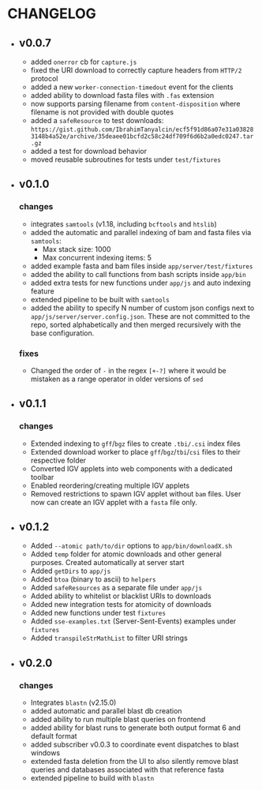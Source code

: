 # CHANGELOG
- ## v0.0.7
  - added `onerror` cb for `capture.js`
  - fixed the URI download to correctly capture headers from `HTTP/2` protocol
  - added a new `worker-connection-timedout` event for the clients
  - added ability to download fasta files with `.fas` extension
  - now supports parsing filename from `content-disposition` where filename is not provided with double quotes
  - added a `safeResource` to test downloads: `https://gist.github.com/IbrahimTanyalcin/ecf5f91d86a07e31a038283148b4a52e/archive/35deaee01bcfd2c58c24df709f6d6b2a0edc0247.tar.gz`
  - added a test for download behavior
  - moved reusable subroutines for tests under `test/fixtures`
- ## v0.1.0
  ### changes 
  - integrates `samtools` (v1.18, including `bcftools` and `htslib`)
  - added the automatic and parallel indexing of bam and fasta files via `samtools`:
    - Max stack size: 1000
    - Max concurrent indexing items: 5
  - added example fasta and bam files inside `app/server/test/fixtures`
  - added the ability to call functions from bash scripts inside `app/bin`
  - added extra tests for new functions under `app/js` and auto indexing feature
  - extended pipeline to be built with `samtools`
  - added the ability to specify N number of custom json configs next to `app/js/server/server.config.json`. These are not committed to the repo, sorted alphabetically and then merged recursively with the base configuration.
  ### fixes 
  - Changed the order of `-` in the regex `[+-?]` where it would be mistaken as a range operator in older versions of `sed`
- ## v0.1.1
  ### changes
  - Extended indexing to `gff`/`bgz` files to create `.tbi/.csi` index files
  - Extended download worker to place `gff`/`bgz`/`tbi`/`csi` files to their respective folder
  - Converted IGV applets into web components with a dedicated toolbar
  - Enabled reordering/creating multiple IGV applets
  - Removed restrictions to spawn IGV applet without `bam` files. User now can create an IGV applet with a `fasta` file only.
- ## v0.1.2
  - Added `--atomic path/to/dir` options to `app/bin/downloadX.sh`
  - Added `temp` folder for atomic downloads and other general purposes. Created automatically at server start
  - Added `getDirs` to `app/js`
  - Added `btoa` (binary to ascii) to `helpers`
  - Added `safeResources` as a separate file under `app/js`
  - Added ability to whitelist or blacklist URIs to downloads
  - Added new integration tests for atomicity of downloads
  - Added new functions under test `fixtures`
  - Added `sse-examples.txt` (Server-Sent-Events) examples under `fixtures`
  - Added `transpileStrMathList` to filter URI strings
- ## v0.2.0
  ### changes
  - Integrates `blastn` (v2.15.0)
  - added automatic and parallel blast db creation
  - added ability to run multiple blast queries on frontend
  - added ability for blast runs to generate both output format 6 and default format
  - added subscriber v0.0.3 to coordinate event dispatches to blast windows
  - extended fasta deletion from the UI to also silently remove blast queries and databases associated with that reference fasta
  - extended pipeline to build with `blastn`